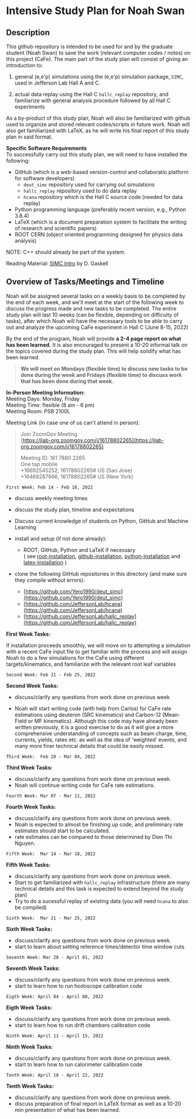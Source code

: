 # Intensive Study Plan for Noah Swan
## Description
This github repository is intended to be used for and by the graduate student (Noah Swan) to save the work (relevant computer codes / notes) on this project (CaFe). The main part of the study plan will consist of giving an introduction to: <br>
	
1. general (e,e'p) simulations using the (e,e'p) simulation package, `SIMC`, used in Jefferson Lab Hall A and C.  <br>
	
2. actual data replay using the Hall C `hallc_replay` repository, and familiarize with general analysis procedure followed by all Hall C experiments <br>

As a by-product of this study plan, Noah will also be familiarized with github used to organize and stored relevant codes/scripts in future work. Noah will also get familiarized with LaTeX, as he will write his final report of this study plan in said format. <br> 

**Specific Software Requirements** <br>
To successfully carry out this study plan, we will need to have installed the following: <br>

* GitHub (which is a web-based version-control and collaboratio platform for software developers)
	* `deut_simc` repository used for carrying out simulations
	* `hallc_replay` repository used to do data replay
	* `hcana` repository which is the Hall C source code (needed for data replay)
* Python programming language (preferably recent version, e.g., Python 3.8.4)
* LaTeX (which is a document preparation system to facilitate the writing of research and scientific papers) 
* ROOT CERN (object oriented programming designed for physics data analysis) <br>

NOTE: C++ should already be part of the system.
 
Reading Material:
[SIMC Intro](https://hallcweb.jlab.org/DocDB/0008/000866/002/hallc_mc_overview_v2.pdf) by D. Gaskell

## Overview of Tasks/Meetings and Timeline
Noah will be assigned several tasks on a weekly basis to be completed by the end of each week, and we'll meet at the start of the following week to discuss the progress made and new tasks to be completed. The entire study plan will last 10 weeks (can be flexible, depending on difficulty of tasks), after which Noah will have the necessary tools to be able to carry out and analyze the upcoming CaFe experiment in Hall C (June 8-15, 2022) <br>

By the end of the program, Noah will provide **a 2-4 page report on what has been learned.** It is also encouraged to present a  10-20 informal talk on the topics covered during the study plan. This will help solidify what has been learned. <br>

> **We will meet on Mondays (flexible time) to discuss new tasks to be done during the week and Fridays (flexible time) to discuss work that has been done during that week.**

**In-Person Meeting Information:** <br>
Meeting Days:  Monday, Friday <br>
Meeting Time: flexible (8 am - 6 pm) <br>
Meeting Room: PSB 2100L <br>

Meeting Link (in case one of us can't attend in person): <br>
> 
> Join ZoomGov Meeting <br>
> [https://jlab-org.zoomgov.com/j/16178802265](https://jlab-org.zoomgov.com/j/16178802265)
> 
> Meeting ID: 161 7880 2265 <br>
> One tap mobile <br>
> +16692545252, 16178802265# US (San Jose) <br>
> +16468287666, 16178802265# US (New York)


`First Week: Feb 14 - Feb 18, 2022` <br>

* discuss weekly meeting times 

* discuss the study plan, timeline and expectations

* Discuss current knowledge of students on Python, GitHub and Machine Learning

* install and setup (if not done already):
	*  ROOT, GitHub, Python and LaTeX if necessary <br> 
  ( see [root-installation](https://root.cern/install/), [github-installation](https://github.com/git-guides/install-git), [python-installation](https://www.wikihow.com/Install-Python#Mac) and [latex-installation](https://www.latex-project.org/get/) )

* clone the following GitHub repositories in this directory (and make sure they compile without errors):
	*  [https://github.com/Yero1990/deut_simc](https://github.com/Yero1990/deut_simc)
	*  [https://github.com/JeffersonLab/hcana](https://github.com/JeffersonLab/hcana)
	*  [https://github.com/JeffersonLab/hallc_replay](https://github.com/JeffersonLab/hallc_replay)

**First Week Tasks:** <br>

If installation proceeds smoothly, we will move on to attempting a simulation with a recent CaFe input file to get familiar with the process and will assign Noah to do a few simulations for the CaFe using different targets/kinematics, 
and familiarize with the relevant root leaf variables

`Second Week: Feb 21 - Feb 25, 2022` <br>

**Second Week Tasks:** <br>

* discuss/clarify any questions from work done on previous week

* Noah will start writing code (with help from Carlos) for CaFe rate estimations using deuteron (SRC kinematics) and Carbon-12 (Mean-Field or MF kinematics). Although this code may have already been written previously, it is a good exercise to do as it will give a more comprehensive understanding of concepts such as beam charge, time, currents, yields, rates etc. 
as well as the idea of 'weighted' events, and many more finer technical details that could be easily missed.


`Third Week:  Feb 28 - Mar 04, 2022` <br>

**Third Week Tasks:** <br>

* discuss/clarify any questions from work done on previous week.
* Noah will continue writing code for CaFe rate estimations.

`Fourth Week: Mar 07 - Mar 11, 2022` <br>

**Fourth Week Tasks:** <br>

* discuss/clarify any questions from work done on previous week.
* Noah is expected to almost be finishing up code, and preliminary rate
estimates should start to be calculated.
* rate estimates can be compared to those determined by Dien Thi Nguyen.

`Fifth Week:  Mar 14 - Mar 18, 2022` <br>

**Fifth Week Tasks:** <br>

* discuss/clarify any questions from work done on previous week.
* Start to get familiarized with `hallc_replay` infrastructure (there are many technical details and this task is expected to extend beyond the study plan)
* Try to do a sucessful replay of existing data (you will need `hcana` to also be compiled)

`Sixth Week:  Mar 21 - Mar 25, 2022` <br>

**Sixth Week Tasks:** <br>

* discuss/clarify any questions from work done on previous week.
* start to learn about setting reference times/detector time window cuts

`Seventh Week: Mar 28 - April 01, 2022` <br>

**Seventh Week Tasks:** <br>

* discuss/clarify any questions from work done on previous week.
* start to learn how to run hodoscope calibration code

`Eigth Week: April 04 - April 08, 2022` <br>

**Eigth Week Tasks:** <br>

* discuss/clarify any questions from work done on previous week.
* start to learn how to run drift chambers calibration code

`Ninth Week: April 11 - April 15, 2022` <br>

**Ninth Week Tasks:** <br>

* discuss/clarify any questions from work done on previous week.
* start to learn how to run calorimeter calibration code

`Tenth Week: April 18 - April 22, 2022` <br>

**Tenth Week Tasks:** <br>

* discuss/clarify any questions from work done on previous week.
* discuss preparation of final report in LaTeX format as well as a 10-20 min presentation of what has been learned.